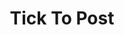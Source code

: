 ---
templateKey: product
title: Tick To Post
alias: T2P
id: 2
featuredimage: /img/t2p-logo.jpeg
style: color-3
featuredpost: true
description: >-
  Lorem ipsum dolor sit amet, consectetur adipisicing elit. Cumque saepe possimus incidunt dolores, eligendi error ipsum quod, magni
  earum sed delectus voluptatibus expedita vitae doloremque
features:
  feature1: 12 Users
  feature2: true
  feature3: true
  feature4: true
url: https://www.youtube.com/watch?v=-ogaFd2hUIo
productpage:
  features:
    - title: Easy to use
      description: >-
        Lorem ipsum dolor, sit amet consectetur adipisicing elit.
        Accusantium, eligendi quia, mollitia nobis eaque voluptates
        fugiat molestiae perspiciatis cupiditate expedita temporibus
        neque modi velit nesciunt assumenda.
    - title: Easy to use
      description: >-
        Lorem ipsum dolor, sit amet consectetur adipisicing elit.
        Accusantium, eligendi quia, mollitia nobis eaque voluptates
        fugiat molestiae perspiciatis cupiditate expedita temporibus
        neque modi velit nesciunt assumenda.
    - title: Easy to use
      description: >-
        Lorem ipsum dolor, sit amet consectetur adipisicing elit.
        Accusantium, eligendi quia, mollitia nobis eaque voluptates
        fugiat molestiae perspiciatis cupiditate expedita temporibus
        neque modi velit nesciunt assumenda.
    - title: Easy to use
      description: >-
        Lorem ipsum dolor, sit amet consectetur adipisicing elit.
        Accusantium, eligendi quia, mollitia nobis eaque voluptates
        fugiat molestiae perspiciatis cupiditate expedita temporibus
        neque modi velit nesciunt assumenda.                

  timeline:
    - title: Easy to use
      description: >-
        Accounts Payable is a very manual process, business received documents
        by post and email, they are then matched, sorted, approved by one or
        many people, entered into an accounting or e.r.p. system, then filed,
        reconciled and stored for years. This process is costly (based on pwc
        report) costs up to $4.50 per invoice, as all businesses are always
        looking for cost and efficiency improvements introducing a InShip
        process will reduce a 8-10 stage manual process to an automatic that
        is up to 9 times faster and removed between 80% and 90% of the cost.
        Reduce processing costs significantly
    - title: Intergrates with your account package
      description: >-
        Accounts Payable is a very manual process, business received documents
        by post and email, they are then matched, sorted, approved by one or
        many people, entered into an accounting or e.r.p. system, then filed,
        reconciled and stored for years. This process is costly (based on pwc
        report) costs up to $4.50 per invoice, as all businesses are always
        looking for cost and efficiency improvements introducing a InShip
        process will reduce a 8-10 stage manual process to an automatic that
        is up to 9 times faster and removed between 80% and 90% of the cost.
        Reduce processing costs significantly
    - title: Statment Reconsiulation
      description: >-
        Accounts Payable is a very manual process, business received documents
        by post and email, they are then matched, sorted, approved by one or
        many people, entered into an accounting or e.r.p. system, then filed,
        reconciled and stored for years. This process is costly (based on pwc
        report) costs up to $4.50 per invoice, as all businesses are always
        looking for cost and efficiency improvements introducing a InShip
        process will reduce a 8-10 stage manual process to an automatic that
        is up to 9 times faster and removed between 80% and 90% of the cost.
        Reduce processing costs significantly
    - title: Grabbing infomation off your invoices
      description: >-
        Accounts Payable is a very manual process, business received documents
        by post and email, they are then matched, sorted, approved by one or
        many people, entered into an accounting or e.r.p. system, then filed,
        reconciled and stored for years. This process is costly (based on pwc
        report) costs up to $4.50 per invoice, as all businesses are always
        looking for cost and efficiency improvements introducing a InShip
        process will reduce a 8-10 stage manual process to an automatic that
        is up to 9 times faster and removed between 80% and 90% of the cost.
        Reduce processing costs significantly
  custermerReports:
    - percentage: 69
      description: >-
        Lorem ipsum dolor, sit amet consectetur adipisicing elit. Accusantium, eligendi quia
    - percentage: 69
      description: >-
        Lorem ipsum dolor, sit amet consectetur adipisicing elit. Accusantium, eligendi quia
    - percentage: 69
      description: >-
        Lorem ipsum dolor, sit amet consectetur adipisicing elit. Accusantium, eligendi quia
    - percentage: 69
      description: >-
        Lorem ipsum dolor, sit amet consectetur adipisicing elit. Accusantium, eligendi quia
  integrations:
    - icon: file
      description: >-
        Lorem ipsum dolor, sit amet consectetur adipisicing elit. Accusantium, eligendi quia, mollitia nobis eaque voluptates fugiat molestiae perspiciatis cupiditate expedita temporibus neque modi velit nesciunt assumenda.
    - icon: calculator
      description: >-
        Lorem ipsum dolor, sit amet consectetur adipisicing elit. Accusantium, eligendi quia, mollitia nobis eaque voluptates fugiat molestiae perspiciatis cupiditate expedita temporibus neque modi velit nesciunt assumenda.
    - icon: check-circle
      description: >-
        Lorem ipsum dolor, sit amet consectetur adipisicing elit. Accusantium, eligendi quia, mollitia nobis eaque voluptates fugiat molestiae perspiciatis cupiditate expedita temporibus neque modi velit nesciunt assumenda.
    - icon: check-circle
      description: >-
        Lorem ipsum dolor, sit amet consectetur adipisicing elit. Accusantium, eligendi quia, mollitia nobis eaque voluptates fugiat molestiae perspiciatis cupiditate expedita temporibus neque modi velit nesciunt assumenda.
---